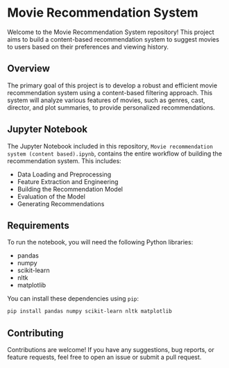 # Movie Recommendation System

Welcome to the Movie Recommendation System repository! This project aims to build a content-based recommendation system to suggest movies to users based on their preferences and viewing history.

## Overview

The primary goal of this project is to develop a robust and efficient movie recommendation system using a content-based filtering approach. This system will analyze various features of movies, such as genres, cast, director, and plot summaries, to provide personalized recommendations.

## Jupyter Notebook

The Jupyter Notebook included in this repository, `Movie recommendation system (content based).ipynb`, contains the entire workflow of building the recommendation system. This includes:

- Data Loading and Preprocessing
- Feature Extraction and Engineering
- Building the Recommendation Model
- Evaluation of the Model
- Generating Recommendations

## Requirements

To run the notebook, you will need the following Python libraries:

- pandas
- numpy
- scikit-learn
- nltk
- matplotlib

You can install these dependencies using `pip`:

```bash
pip install pandas numpy scikit-learn nltk matplotlib
```

## Contributing

Contributions are welcome! If you have any suggestions, bug reports, or feature requests, feel free to open an issue or submit a pull request.
